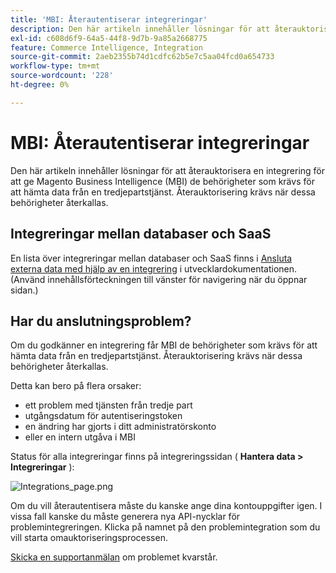 ```yaml
---
title: 'MBI: Återautentiserar integreringar'
description: Den här artikeln innehåller lösningar för att återauktorisera en integrering för att ge Magento Business Intelligence (MBI) de behörigheter som krävs för att hämta data från en tredjepartstjänst. Återauktorisering krävs när dessa behörigheter återkallas.
exl-id: c608d6f9-64a5-44f8-9d7b-9a85a2668775
feature: Commerce Intelligence, Integration
source-git-commit: 2aeb2355b74d1cdfc62b5e7c5aa04fcd0a654733
workflow-type: tm+mt
source-wordcount: '228'
ht-degree: 0%

---
```


# MBI: Återautentiserar integreringar

Den här artikeln innehåller lösningar för att återauktorisera en integrering för att ge Magento Business Intelligence (MBI) de behörigheter som krävs för att hämta data från en tredjepartstjänst. Återauktorisering krävs när dessa behörigheter återkallas.

## Integreringar mellan databaser och SaaS

En lista över integreringar mellan databaser och SaaS finns i [Ansluta externa data med hjälp av en integrering](https://experienceleague.adobe.com/sv/docs/commerce-business-intelligence/mbi/analyze/saas/integrations) i utvecklardokumentationen. (Använd innehållsförteckningen till vänster för navigering när du öppnar sidan.)

## Har du anslutningsproblem?

Om du godkänner en integrering får MBI de behörigheter som krävs för att hämta data från en tredjepartstjänst. Återauktorisering krävs när dessa behörigheter återkallas.

Detta kan bero på flera orsaker:

* ett problem med tjänsten från tredje part
* utgångsdatum för autentiseringstoken
* en ändring har gjorts i ditt administratörskonto
* eller en intern utgåva i MBI

Status för alla integreringar finns på integreringssidan ( **Hantera data > Integreringar** ):

![Integrations_page.png](assets/Integrations_page.png)

Om du vill återautentisera måste du kanske ange dina kontouppgifter igen. I vissa fall kanske du måste generera nya API-nycklar för problemintegreringen. Klicka på namnet på den problemintegration som du vill starta omauktoriseringsprocessen.

[Skicka en supportanmälan](/help/help-center-guide/help-center/magento-help-center-user-guide.md#submit-ticket) om problemet kvarstår.
